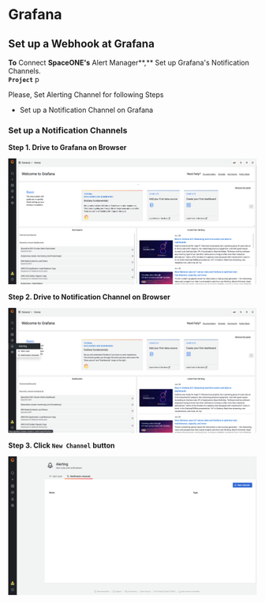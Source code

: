 # Grafana

## Set up a Webhook at Grafana

**To** Connect **SpaceONE's** Alert Manager**,** Set up Grafana's Notification Channels.   
**`Project`**  p

Please, Set Alerting Channel for following Steps

* Set up a Notification Channel on Grafana

### Set up a Notification Channels

**Step 1. Drive to Grafana on Browser**

![](../../../.gitbook/assets/screen-shot-2021-06-29-at-15.02.35.png)

**Step 2. Drive to Notification Channel on Browser**

![](../../../.gitbook/assets/screen-shot-2021-06-29-at-15.03.36.png)

**Step 3. Click `New Channel`**  **button**

![](../../../.gitbook/assets/screen-shot-2021-06-29-at-15.08.49.png)

